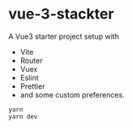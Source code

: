 # vue-3-stackter

A Vue3 starter project setup with 
- Vite
- Router
- Vuex
- Eslint
- Prettier 
- and some custom preferences.

```
yarn
yarn dev
```

